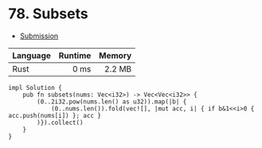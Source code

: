 # 78. Subsets
- [Submission](https://leetcode.com/submissions/detail/1263664280/)

| Language | Runtime | Memory |
| :-       |       -:|      -:|
| Rust | 0 ms | 2.2 MB |
```
impl Solution {
    pub fn subsets(nums: Vec<i32>) -> Vec<Vec<i32>> {
        (0..2i32.pow(nums.len() as u32)).map(|b| {
            (0..nums.len()).fold(vec![], |mut acc, i| { if b&1<<i>0 { acc.push(nums[i]) }; acc }
        )}).collect()
    }
}
```
